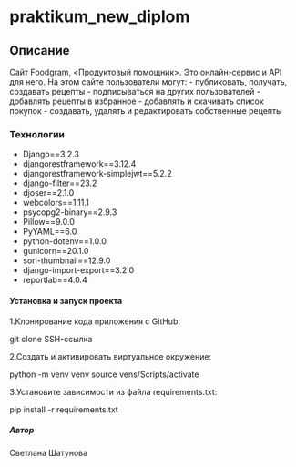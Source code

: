 # praktikum_new_diplom

## Описание

Сайт Foodgram, <Продуктовый помощник>. Это онлайн-сервис и API для него. На этом сайте пользователи могут:
    - публиковать, получать, создавать рецепты
    - подписываться на других пользователей
    - добавлять рецепты в избранное
    - добавлять и скачивать список покупок
    - создавать, удалять и редактировать собственные рецепты

### Технологии

* Django==3.2.3
* djangorestframework==3.12.4
* djangorestframework-simplejwt==5.2.2
* django-filter==23.2
* djoser==2.1.0
* webcolors==1.11.1
* psycopg2-binary==2.9.3
* Pillow==9.0.0
* PyYAML==6.0
* python-dotenv==1.0.0
* gunicorn==20.1.0
* sorl-thumbnail==12.9.0
* django-import-export==3.2.0
* reportlab==4.0.4

#### Установка и запуск проекта

1.Клонирование кода приложения с GitHub:

git clone SSH-ссылка

2.Создать и активировать виртуальное окружение:

python -m venv venv
source vens/Scripts/activate

3.Установите зависимости из файла requirements.txt:

pip install -r requirements.txt

##### Автор

Светлана Шатунова
